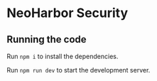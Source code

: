 
  # NeoHarbor Security

  ## Running the code

  Run `npm i` to install the dependencies.

  Run `npm run dev` to start the development server.
  